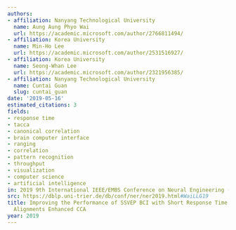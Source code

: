 ```yaml
---
authors:
- affiliation: Nanyang Technological University
  name: Aung Aung Phyo Wai
  url: https://academic.microsoft.com/author/2766811494/
- affiliation: Korea University
  name: Min-Ho Lee
  url: https://academic.microsoft.com/author/2531516927/
- affiliation: Korea University
  name: Seong-Whan Lee
  url: https://academic.microsoft.com/author/2321956385/
- affiliation: Nanyang Technological University
  name: Cuntai Guan
  slug: cuntai_guan
date: '2019-05-16'
estimated_citations: 3
fields:
- response time
- tacca
- canonical correlation
- brain computer interface
- ranging
- correlation
- pattern recognition
- throughput
- visualization
- computer science
- artificial intelligence
in: 2019 9th International IEEE/EMBS Conference on Neural Engineering (NER)
src: https://dblp.uni-trier.de/db/conf/ner/ner2019.html#WaiLLG19
title: Improving the Performance of SSVEP BCI with Short Response Time by Temporal
  Alignments Enhanced CCA
year: 2019
---
```

